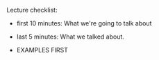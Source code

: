 Lecture checklist:

- first 10 minutes: What we're going to talk about

- last 5 minutes: What we talked about.

- EXAMPLES FIRST

